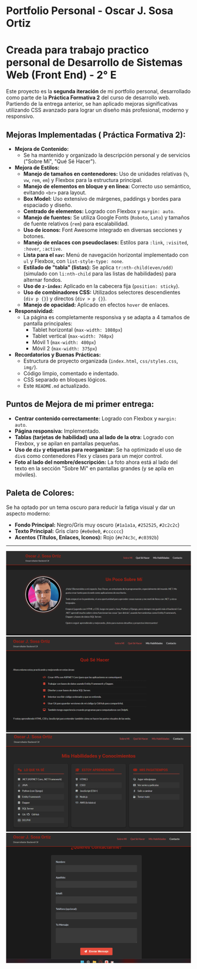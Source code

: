 # Portfolio Personal  - Oscar J. Sosa Ortiz
# Creada para trabajo practico personal  de Desarrollo de Sistemas Web (Front End) - 2° E
Este proyecto es la **segunda iteración** de mi portfolio personal, desarrollado como parte de la **Práctica Formativa 2** del curso de desarrollo web. Partiendo de la entrega anterior, se han aplicado mejoras significativas utilizando CSS avanzado para lograr un diseño más profesional, moderno y responsivo.

## Mejoras Implementadas ( Práctica Formativa 2):

*   **Mejora de Contenido:**
    *   Se ha mantenido y organizado la descripción personal y de servicios ("Sobre Mí", "Qué Sé Hacer").
*   **Mejora de Estilos:**
    *   **Manejo de tamaños en contenedores:** Uso de unidades relativas (`%`, `vw`, `rem`, `em`) y Flexbox para la estructura principal.
    *   **Manejo de elementos en bloque y en línea:** Correcto uso semántico, evitando `<br>` para layout.
    *   **Box Model:** Uso extensivo de márgenes, paddings y bordes para espaciado y diseño.
    *   **Centrado de elementos:** Logrado con Flexbox y `margin: auto`.
    *   **Manejo de fuentes:** Se utiliza Google Fonts (`Roboto`, `Lato`) y tamaños de fuente relativos (`rem`) para escalabilidad.
    *   **Uso de iconos:** Font Awesome integrado en diversas secciones y botones.
    *   **Manejo de enlaces con pseudoclases:** Estilos para `:link`, `:visited`, `:hover`, `:active`.
    *   **Lista para el `nav`:** Menú de navegación horizontal implementado con `ul` y Flexbox, con `list-style-type: none`.
    *   **Estilado de "tabla" (listas):** Se aplica `tr:nth-child(even/odd)` (simulado con `li:nth-child` para las listas de habilidades) para alternar fondos.
    *   **Uso de `z-index`:** Aplicado en la cabecera fija (`position: sticky`).
    *   **Uso de combinadores CSS:** Utilizados selectores descendientes (`div p {}`) y directos (`div > p {}`).
    *   **Manejo de opacidad:** Aplicado en efectos `hover` de enlaces.
*   **Responsividad:**
    *   La página es completamente responsiva y se adapta a 4 tamaños de pantalla principales:
        *   Tablet horizontal (`max-width: 1080px`)
        *   Tablet vertical (`max-width: 768px`)
        *   Móvil 1 (`max-width: 480px`)
        *   Móvil 2 (`max-width: 375px`)
*   **Recordatorios y Buenas Prácticas:**
    *   Estructura de proyecto organizada (`index.html`, `css/styles.css`, `img/`).
    *   Código limpio, comentado e indentado.
    *   CSS separado en bloques lógicos.
    *   Este `README.md` actualizado.

## Puntos de Mejora  de mi primer entrega:

*   **Centrar contenido correctamente:** Logrado con Flexbox y `margin: auto`.
*   **Página responsiva:** Implementado.
*   **Tablas (tarjetas de habilidad) una al lado de la otra:** Logrado con Flexbox, y se apilan en pantallas pequeñas.
*   **Uso de `div` y etiquetas para reorganizar:** Se ha optimizado el uso de `div`s como contenedores Flex y clases para un mejor control.
*   **Foto al lado del nombre/descripción:** La foto ahora está al lado del texto en la sección "Sobre Mí" en pantallas grandes (y se apila en móviles).

## Paleta de Colores:

Se ha optado por un tema oscuro para reducir la fatiga visual y dar un aspecto moderno:
*   **Fondo Principal:** Negro/Gris muy oscuro (`#1a1a1a`, `#252525`, `#2c2c2c`)
*   **Texto Principal:** Gris claro (`#e0e0e0`, `#cccccc`)
*   **Acentos (Títulos, Enlaces, Iconos):** Rojo (`#e74c3c`, `#c0392b`)

---

![Capturas de pantalla del portfolio](img/sobremi.png) 
![Capturas de pantalla del portfolio](img/queSeHacer.png)
![Capturas de pantalla del portfolio](img/habilidades.png)
![Capturas de pantalla del portfolio](img/contacto.png)